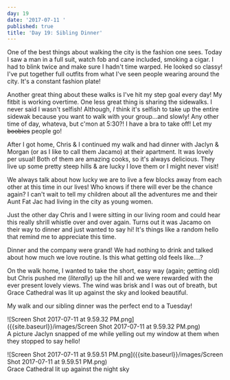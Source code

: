 ```yaml
---
day: 19
date: '2017-07-11 '
published: true
title: 'Day 19: Sibling Dinner'
---
```

One of the best things about walking the city is the fashion one sees. Today I saw a man in a full suit, watch fob and cane included, smoking a cigar. I had to blink twice and make sure I hadn't time warped. He looked so classy! I've put together full outfits from what I've seen people wearing around the city. It's a constant fashion plate!

Another great thing about these walks is I've hit my step goal every day! My fitbit is working overtime. One less great thing is sharing the sidewalks. I never said I wasn't selfish! Although, _I_ think it's selfish to take up the entire sidewak because you want to walk with your group...and slowly! Any other time of day, whateva, but c'mon at 5:30?! I have a bra to take off! Let my ~~boobies~~ people go!

After I got home, Chris & I continued my walk and had dinner with Jaclyn & Morgan (or as I like to call them Jacamo) at their apartment. It was lovely per usual! Both of them are amazing cooks, so it's always delicious. They live up some pretty steep hills & are lucky I love them or I might never visit! 

We always talk about how lucky we are to live a few blocks away from each other at this time in our lives! Who knows if there will ever be the chance again? I can't wait to tell my children about all the adventures me and their Aunt Fat Jac had living in the city as young women. 

Just the other day Chris and I were sitting in our living room and could hear this really shrill whistle over and over again. Turns out it was Jacamo on their way to dinner and just wanted to say hi! It's things like a random hello that remind me to appreciate this time. 

Dinner and the company were grand! We had nothing to drink and talked about how much we love routine. Is this what getting old feels like....? 

On the walk home, I wanted to take the short, easy way (again; getting old) but Chris pushed me (_literally_) up the hill and we were rewarded with the ever present lovely views. The wind was brisk and I was out of breath, but Grace Cathedral was lit up against the sky and looked beautiful.

My walk and our sibling dinner was the perfect end to a Tuesday! 

![Screen Shot 2017-07-11 at 9.59.32 PM.png]({{site.baseurl}}/images/Screen Shot 2017-07-11 at 9.59.32 PM.png)  
A picture Jaclyn snapped of me while yelling out my window at them when they stopped to say hello! 

![Screen Shot 2017-07-11 at 9.59.51 PM.png]({{site.baseurl}}/images/Screen Shot 2017-07-11 at 9.59.51 PM.png)  
Grace Cathedral lit up against the night sky

